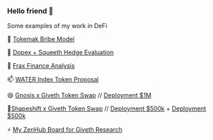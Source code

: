 ### Hello friend 👋

Some examples of my work in DeFi

🌱 [Tokemak Bribe Model](https://docs.google.com/spreadsheets/d/1KlkVCGMezxip4xVzP1Yg8AcFm3bbBNF0/edit?usp=sharing&ouid=110869294818001235283&rtpof=true&sd=true)

👯 [Dopex + Squeeth Hedge Evaluation](https://drive.google.com/file/d/1zcztCqVfkT-chVZphWXQprQn3prCrV5F/view?usp=sharing)

🔮 [Frax Finance Analysis](https://docs.google.com/document/d/187S66DjdtEf760o6FZE86F27bP0bMRc3/edit?usp=sharing&ouid=110869294818001235283&rtpof=true&sd=true)

📫 [WATER Index Token Proposal](https://forum.giveth.io/t/water-a-new-paradigm-for-sustainable-liquidity/492)

😄 [Gnosis x Giveth Token Swap](https://forum.gnosis.io/t/gip-41-should-gnosisdao-partner-with-giveth-to-increased-sustainable-liquidity/4942) //
    [Deployment $1M](https://blockscout.com/xdai/mainnet/tx/0xb339ca83cddfbf7dc291bfe5b84acb107a28b8883937d11aae405c585246f7bc)
    
🦊[Shapeshift x Giveth Token Swap](https://snapshot.org/#/shapeshiftdao.eth/proposal/0xebede5584ad8cd3ac25f6190c6707de9d730ce79a19ba9cdf30fae29f625030b) // [Deployment $500k](https://blockscout.com/xdai/mainnet/tx/0xcb69d2bebf45ae00d971319c5ff2759f562c998c04ffc8ec0175bf09c4f67d10/) + [Deployment $500k](https://blockscout.com/xdai/mainnet/tx/0x7df7d7214d17cfafed951a1f98d85c5ecdedd7c5ef1a8f63d00869bb34aa91e2/)

⚡ [My ZenHub Board for Giveth Research](https://github.com/Giveth/GIVeconomy/labels#workspaces/all-devs-61644589b92edf0016f6999c/board?labels=research&repos=410473836)

